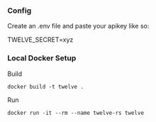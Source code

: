 ### Config

Create an .env file and paste your apikey like so:

TWELVE_SECRET=xyz

### Local Docker Setup

Build
```
docker build -t twelve .
```

Run
```
docker run -it --rm --name twelve-rs twelve
```